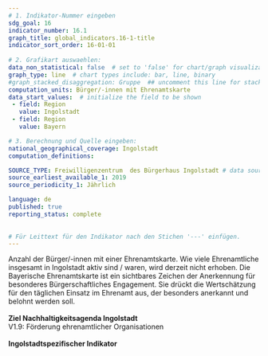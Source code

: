 ```yaml
---
# 1. Indikator-Nummer eingeben 
sdg_goal: 16 
indicator_number: 16.1
graph_title: global_indicators.16-1-title
indicator_sort_order: 16-01-01
 
# 2. Grafikart auswaehlen: 
data_non_statistical: false  # set to 'false' for chart/graph visualization 
graph_type: line  # chart types include: bar, line, binary 
#graph_stacked_disaggregation: Gruppe  ## uncomment this line for stacked bars. eplace 'Geschlecht' with the field of aggregation. 
computation_units: Bürger/-innen mit Ehrenamtskarte  
data_start_values:  # initialize the field to be shown  
 - field: Region 
   value: Ingolstadt 
 - field: Region 
   value: Bayern 

# 3. Berechnung und Quelle eingeben: 
national_geographical_coverage: Ingolstadt
computation_definitions: 

SOURCE_TYPE: Freiwilligenzentrum  des Bürgerhaus Ingolstadt # data source  
source_earliest_available_1: 2019
source_periodicity_1: Jährlich

language: de   
published: true 
reporting_status: complete
 
 
# Für Leittext für den Indikator nach den Stichen '---' einfügen. 
---
```

Anzahl der Bürger/-innen mit einer Ehrenamtskarte. Wie viele Ehrenamtliche insgesamt in Ingolstadt aktiv sind / waren, wird derzeit nicht erhoben. Die Bayerische Ehrenamtskarte ist ein sichtbares Zeichen der Anerkennung für besonderes Bürgerschaftliches Engagement. Sie drückt die Wertschätzung für den täglichen Einsatz im Ehrenamt aus, der besonders anerkannt und belohnt werden soll. <br>
<br>
<b>Ziel Nachhaltigkeitsagenda Ingolstadt</b><br>
V1.9: Förderung ehrenamtlicher Organisationen<br>
<br>
<b>Ingolstadtspezifischer Indikator</b>
